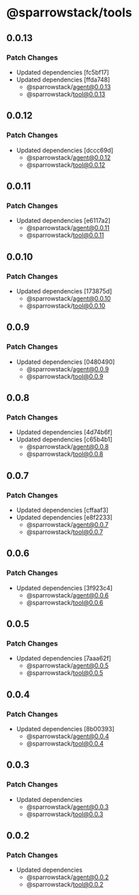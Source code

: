 # @sparrowstack/tools

## 0.0.13

### Patch Changes

- Updated dependencies [fc5bf17]
- Updated dependencies [ffda748]
    - @sparrowstack/agent@0.0.13
    - @sparrowstack/tool@0.0.13

## 0.0.12

### Patch Changes

- Updated dependencies [dccc69d]
    - @sparrowstack/agent@0.0.12
    - @sparrowstack/tool@0.0.12

## 0.0.11

### Patch Changes

- Updated dependencies [e6117a2]
    - @sparrowstack/agent@0.0.11
    - @sparrowstack/tool@0.0.11

## 0.0.10

### Patch Changes

- Updated dependencies [173875d]
    - @sparrowstack/agent@0.0.10
    - @sparrowstack/tool@0.0.10

## 0.0.9

### Patch Changes

- Updated dependencies [0480490]
    - @sparrowstack/agent@0.0.9
    - @sparrowstack/tool@0.0.9

## 0.0.8

### Patch Changes

- Updated dependencies [4d74b6f]
- Updated dependencies [c65b4b1]
    - @sparrowstack/agent@0.0.8
    - @sparrowstack/tool@0.0.8

## 0.0.7

### Patch Changes

- Updated dependencies [cffaaf3]
- Updated dependencies [e8f2233]
    - @sparrowstack/agent@0.0.7
    - @sparrowstack/tool@0.0.7

## 0.0.6

### Patch Changes

- Updated dependencies [3f923c4]
    - @sparrowstack/agent@0.0.6
    - @sparrowstack/tool@0.0.6

## 0.0.5

### Patch Changes

- Updated dependencies [7aaa62f]
    - @sparrowstack/agent@0.0.5
    - @sparrowstack/tool@0.0.5

## 0.0.4

### Patch Changes

- Updated dependencies [8b00393]
    - @sparrowstack/agent@0.0.4
    - @sparrowstack/tool@0.0.4

## 0.0.3

### Patch Changes

- Updated dependencies
    - @sparrowstack/agent@0.0.3
    - @sparrowstack/tool@0.0.3

## 0.0.2

### Patch Changes

- Updated dependencies
    - @sparrowstack/agent@0.0.2
    - @sparrowstack/tool@0.0.2
